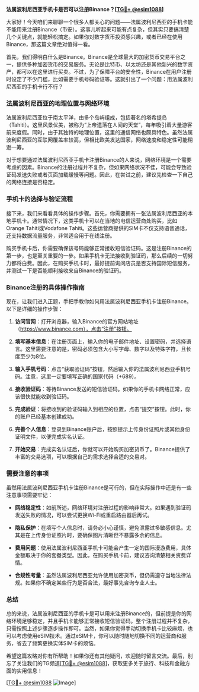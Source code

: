 **法属波利尼西亚手机卡是否可以注册Binance？[[TG💪+ @esim1088](https://t.me/s/esim1088)]**

大家好！今天咱们来聊聊一个很多人都关心的问题——法属波利尼西亚的手机卡能不能用来注册Binance（币安）。这事儿听起来可能有点复杂，但其实只要搞清楚几个关键点，就能轻松搞定。如果你对数字货币投资感兴趣，或者已经在使用Binance，那这篇文章绝对值得一看。

首先，我们得明白什么是Binance。Binance是全球最大的加密货币交易平台之一，提供多种加密货币的交易服务。无论是比特币、以太坊还是其他新兴的数字资产，都可以在这里进行买卖。不过，为了保障平台的安全性，Binance在用户注册时设定了不少门槛，比如需要手机号码验证等。这就引出了一个问题：用法属波利尼西亚的手机卡行不行？

### 法属波利尼西亚的地理位置与网络环境

法属波利尼西亚位于南太平洋，由多个岛屿组成，包括著名的塔希提岛（Tahiti）。这里风景优美，被称为“上帝遗落在人间的天堂”，每年吸引着大量游客前来度假。同时，由于其独特的地理位置，这里的通信网络也颇具特色。虽然法属波利尼西亚的互联网覆盖率较高，但相比欧美发达国家，网络速度和稳定性可能稍逊一筹。

对于想要通过法属波利尼西亚手机卡注册Binance的人来说，网络环境是一个需要考虑的因素。Binance的注册过程并不复杂，但如果网络状况不佳，可能会导致验证码发送失败或者页面加载缓慢等问题。因此，在尝试之前，建议先检查一下自己的网络连接是否稳定。

### 手机卡的选择与验证流程

接下来，我们来看看具体的操作步骤。首先，你需要拥有一张法属波利尼西亚的本地手机卡。通常情况下，这类手机卡可以在当地的电信运营商处购买，比如Orange Tahiti或Vodafone Tahiti。这些运营商提供的SIM卡不仅支持语音通话，还支持数据流量服务，非常适合用于在线注册。

购买手机卡后，你需要确保该号码能够正常接收短信验证码。这是注册Binance的第一步，也是至关重要的一步。如果手机卡无法接收到验证码，那么后续的一切努力都将白费。因此，在购买手机卡时，最好提前询问店员是否支持国际短信服务，并测试一下是否能顺利接收来自Binance的验证码。

### Binance注册的具体操作指南

现在，让我们进入正题，手把手教你如何用法属波利尼西亚手机卡注册Binance。以下是详细的操作步骤：

1. **访问官网**：打开浏览器，输入Binance的官方网站地址（https://www.binance.com），点击“注册”按钮。
   
2. **填写基本信息**：在注册页面上，输入你的电子邮件地址、设置密码，并选择语言。这里需要注意的是，密码必须包含大小写字母、数字以及特殊字符，且长度至少为8位。

3. **输入手机号码**：点击“获取验证码”按钮，然后输入你的法属波利尼西亚手机号码。注意，这里一定要填写正确的国家代码（+689）。

4. **接收验证码**：等待Binance发送的短信验证码。如果你的手机卡网络正常，应该很快就能收到验证码。

5. **完成验证**：将接收到的验证码输入到相应的位置，点击“提交”按钮。此时，你的账户已经基本创建成功。

6. **完善个人信息**：登录到Binance账户后，按照提示上传身份证照片或其他身份证明文件，以便完成实名认证。

7. **开始交易**：完成实名认证后，你就可以开始购买加密货币了。Binance提供了丰富的交易选项，可以根据自己的需求选择合适的交易对。

### 需要注意的事项

虽然用法属波利尼西亚手机卡注册Binance是可行的，但在实际操作中还是有一些注意事项需要牢记：

- **网络稳定性**：如前所述，网络环境对注册过程的影响非常大。如果遇到验证码发送失败的情况，可以尝试更换Wi-Fi或重启路由器后再试。
  
- **隐私保护**：在填写个人信息时，请务必小心谨慎，避免泄露过多敏感信息。尤其是在上传身份证照片时，要确保图片清晰但不暴露多余的信息。

- **费用问题**：使用法属波利尼西亚手机卡可能会产生一定的国际漫游费用，具体金额取决于你的套餐类型。因此，在购买手机卡前，建议咨询清楚相关资费详情。

- **合规性考量**：虽然法属波利尼西亚允许使用加密货币，但仍需遵守当地法律法规。如果你不确定某些行为是否合法，最好事先咨询专业人士。

### 总结

总的来说，法属波利尼西亚的手机卡是可以用来注册Binance的，但前提是你的网络环境足够稳定，并且手机卡能够正常接收短信验证码。整个注册过程并不复杂，只需按照上述步骤逐步操作即可。当然，如果你觉得手动切换手机卡比较麻烦，也可以考虑使用eSIM技术。通过eSIM卡，你可以随时随地切换不同的运营商和服务，省去了频繁更换实体SIM卡的烦恼。

希望这篇攻略对你有所帮助！如果你还有其他疑问，欢迎随时留言交流。最后，别忘了关注我们的TG频道[[TG💪+ @esim1088](https://t.me/s/esim1088)]，获取更多关于旅行、科技和金融方面的实用信息！

[[TG💪+ @esim1088](https://t.me/s/esim1088) ![Image](https://i.postimg.cc/4NQfJmqS/Snipaste-2025-05-13-00-14-12.png)]